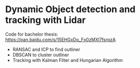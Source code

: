 # Dynamic Object detection and tracking with Lidar

Code for bachelor thesis: https://pan.baidu.com/s/15EHGxDo_Fx0zMXl7fsrpzA

+ RANSAC and ICP to find outliner
+ DBSCAN to cluster outliner
+ Tracking with Kalman Filter and Hungarian Algorithm
